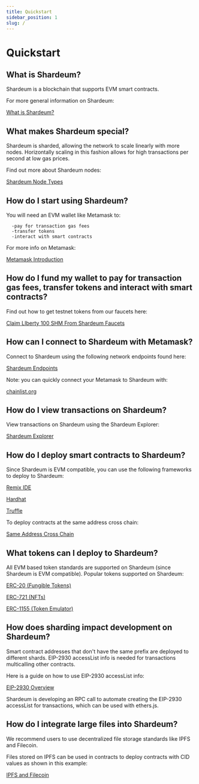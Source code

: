 ```yaml
---
title: Quickstart
sidebar_position: 1
slug: /
---
```


# Quickstart

## What is Shardeum?

Shardeum is a blockchain that supports EVM smart contracts.

For more general information on Shardeum:

[What is Shardeum?](/Introduction/What-Is-Shardeum)

## What makes Shardeum special?

Shardeum is sharded, allowing the network to scale linearly with more nodes.
Horizontally scaling in this fashion allows for high transactions per second at low gas prices.

Find out more about Shardeum nodes:

[Shardeum Node Types](/Nodes/Node-Types)

## How do I start using Shardeum?

You will need an EVM wallet like Metamask to:

      -pay for transaction gas fees
      -transfer tokens
      -interact with smart contracts

For more info on Metamask:

[Metamask Introduction](/Wallets/Metamask/Introduction)

## How do I fund my wallet to pay for transaction gas fees, transfer tokens and interact with smart contracts?

Find out how to get testnet tokens from our faucets here:

[Claim LIberty 100 SHM From Shardeum Faucets](/Faucet/Claim)

## How can I connect to Shardeum with Metamask?

Connect to Shardeum using the following network endpoints found here:

[Shardeum Endpoints](/Network/Endpoints)

Note: you can quickly connect your Metamask to Shardeum with:

[chainlist.org](https://chainlist.org/)

## How do I view transactions on Shardeum?

View transactions on Shardeum using the Shardeum Explorer:

[Shardeum Explorer](/Network/Explorer)

## How do I deploy smart contracts to Shardeum?

Since Shardeum is EVM compatible, you can use the following frameworks to deploy to Shardeum:

[Remix IDE](/SmartContracts/Deploy/Remix)

[Hardhat](/SmartContracts/Deploy/Hardhat)

[Truffle](/SmartContracts/Deploy/Truffle)

To deploy contracts at the same address cross chain:

[Same Address Cross Chain](/SmartContracts/Deploy/SameAddress)

## What tokens can I deploy to Shardeum?

All EVM based token standards are supported on Shardeum (since Shardeum is EVM compatible).
Popular tokens supported on Shardeum:

[ERC-20 (Fungible Tokens)](/SmartContracts/Tokens/ERC-20)

[ERC-721 (NFTs)](/SmartContracts/Tokens/ERC-721)

[ERC-1155 (Token Emulator)](/SmartContracts/Tokens/ERC-1155)

## How does sharding impact development on Shardeum?

Smart contract addresses that don't have the same prefix are deployed to different shards.
EIP-2930 accessList info is needed for transactions multicalling other contracts.

Here is a guide on how to use EIP-2930 accessList info:

[EIP-2930 Overview](/SmartContracts/EIP-2930/MulticallContract)

Shardeum is developing an RPC call to automate creating the EIP-2930 accessList for transactions, which can be used with ethers.js.

## How do I integrate large files into Shardeum?

We recommend users to use decentralized file storage standards like IPFS and Filecoin.

Files stored on IPFS can be used in contracts to deploy contracts with CID values as shown in this example:

[IPFS and Filecoin](/Storage/IPFSandFilecoin)
